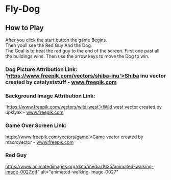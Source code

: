 # Fly-Dog
## How to Play
After you click the start button the game Begins.  
      Then youll see the Red Guy And the Dog.  
      The Goal is to beat the red guy to the end of the screen. 
      First one past all the buildings wins.
      Then use the arrow keys to move the Dog to win. 
### Dog Picture Attribution Link: 'https://www.freepik.com/vectors/shiba-inu'>Shiba inu vector created by catalyststuff - www.freepik.com
### Background Image Attribution Link:
 'https://www.freepik.com/vectors/wild-west'>Wild west vector created by upklyak - www.freepik.com
 ### Game Over Screen Link:
 https://www.freepik.com/vectors/game'>Game vector created by macrovector - www.freepik.com
 ### Red Guy 
 https://www.animatedimages.org/data/media/1635/animated-walking-image-0027.gif" alt="animated-walking-image-0027"